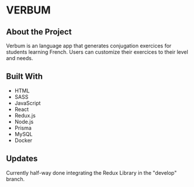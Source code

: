 # VERBUM



## About the Project

Verbum is an language app that generates conjugation exercices for students learning French. Users can customize their exercices to their level and needs.

## Built With
- HTML
- SASS
- JavaScript
- React
- Redux.js
- Node.js
- Prisma
- MySQL
- Docker 

## Updates

Currently half-way done integrating the Redux Library in the "develop" branch.


